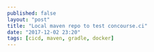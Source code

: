 ```yaml
---
published: false
layout: "post"
title: "Local maven repo to test concourse.ci"
date: "2017-12-02 23:20"
tags: [cicd, maven, gradle, docker]
---
```

